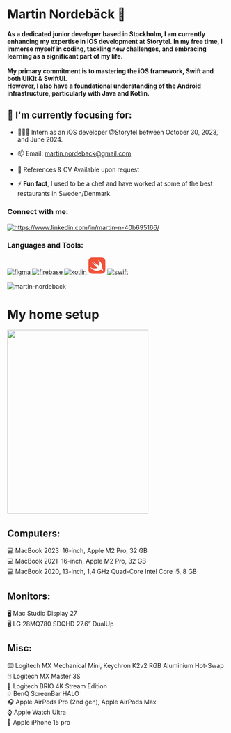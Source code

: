 <h1 align="left"> Martin Nordebäck  </h1>
<h4 align="left"> As a dedicated junior developer based in Stockholm, I am currently enhancing my expertise in iOS
development at Storytel. In my free time, I immerse myself in coding, tackling new challenges, and
embracing learning as a significant part of my life.
  <br />
  <br /> My primary commitment is to mastering the iOS framework, Swift and both UIKit & SwiftUI. 
  <br /> However, I also have a foundational understanding of the Android infrastructure, particularly with Java and Kotlin. 
  <br />
  
</h4>

## 🔎 I'm currently focusing for:
- 👨🏼‍💻 Intern as an iOS developer @Storytel between October 30, 2023, and June 2024.
- 📫 Email: martin.nordeback@gmail.com
- 📄 References & CV Available upon request  

- ⚡ **Fun fact**, I used to be a chef and have worked at some of the best restaurants in Sweden/Denmark.


<h3 align="left">Connect with me:</h3>
<p align="left">
<a href="https://linkedin.com/in/https://www.linkedin.com/in/martin-n-40b695166/" target="blank"><img align="center" src="https://raw.githubusercontent.com/rahuldkjain/github-profile-readme-generator/master/src/images/icons/Social/linked-in-alt.svg" alt="https://www.linkedin.com/in/martin-n-40b695166/" height="30" width="40" /></a>
</p>


<h3 align="left">Languages and Tools:</h3>
<p align="left"> <a href="https://www.figma.com/" target="_blank" rel="noreferrer"> <img src="https://www.vectorlogo.zone/logos/figma/figma-icon.svg" alt="figma" width="40" height="40"/> </a> <a href="https://firebase.google.com/" target="_blank" rel="noreferrer"> <img src="https://www.vectorlogo.zone/logos/firebase/firebase-icon.svg" alt="firebase" width="40" height="40"/> </a> <a href="https://kotlinlang.org" target="_blank" rel="noreferrer"> <img src="https://www.vectorlogo.zone/logos/kotlinlang/kotlinlang-icon.svg" alt="kotlin" width="40" height="40"/> </a> <a href="https://developer.apple.com/swift/" target="_blank" rel="noreferrer"> <img src="https://raw.githubusercontent.com/devicons/devicon/master/icons/swift/swift-original.svg" alt="swift" width="40" height="40"/> </a> </a> <a href="https://developer.apple.com/xcode/swiftui/ " target="_blank" rel="noreferrer"> <img src="https://github.com/Martin-Nordeback/Martin-Nordeback/assets/113906826/b95f257d-3973-428b-8dc4-ca8c435d1124" alt="swift" width="42" height="42"/> </a> </p>

<p><img align="center" src="https://github-readme-stats.vercel.app/api/top-langs?username=martin-nordeback&show_icons=true&locale=en&layout=compact" alt="martin-nordeback" /></p>

# My home setup
<img src="https://github.com/Martin-Nordeback/Martin-Nordeback/assets/113906826/441d50f1-1cf7-438c-aff9-9238a51112c8" data-canonical-src="https://gyazo.com/eb5c5741b6a9a16c692170a41a49c858.png" width="324" height="422" />


## Computers:
 💻 MacBook 2023  16-inch, Apple M2 Pro, 32 GB
 <br /> 💻 MacBook 2021  16-inch, Apple M2 Pro, 32 GB
 <br /> 💻 MacBook 2020, 13-inch, 1,4 GHz Quad-Core Intel Core i5, 8 GB

## Monitors:
🖥️ Mac Studio Display 27
 <br /> 🖥️ LG 28MQ780 SDQHD 27.6” DualUp

## Misc:
⌨️ Logitech MX Mechanical Mini, Keychron K2v2 RGB Aluminium Hot-Swap
 <br /> 🖱️ Logitech MX Master 3S
 <br /> 📸 Logitech BRIO 4K Stream Edition
 <br /> 💡 BenQ ScreenBar HALO
 <br /> 🎧 Apple AirPods Pro (2nd gen), Apple AirPods Max
 <br /> ⌚ Apple Watch Ultra
 <br /> 📱 Apple iPhone 15 pro

